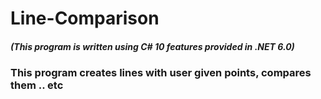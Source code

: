# Line-Comparison
##### (This program is written using C# 10 features provided in .NET 6.0)
### This program creates lines with user given points, compares them .. etc
